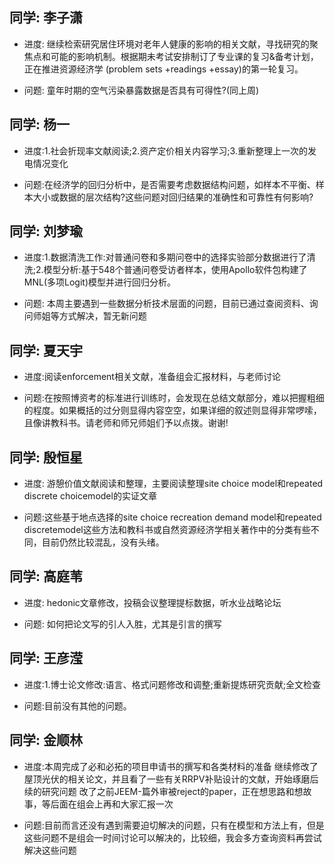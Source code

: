 ## 同学: 李子潇

- 进度: 继续检索研究居住环境对老年人健康的影响的相关文献，寻找研究的聚焦点和可能的影响机制。根据期未考试安排制订了专业课的复习&备考计划，正在推进资源经济学
(problem sets +readings +essay)的第一轮复习。

- 问题: 童年时期的空气污染暴露数据是否具有可得性?(同上周)

## 同学: 杨一

- 进度:1.社会折现率文献阅读;2.资产定价相关内容学习;3.重新整理上一次的发电情况变化
  
- 问题:在经济学的回归分析中，是否需要考虑数据结构问题，如样本不平衡、样本大小或数据的层次结构?这些问题对回归结果的准确性和可靠性有何影响?

## 同学: 刘梦瑜
- 进度:1.数据清洗工作:对普通问卷和多期问卷中的选择实验部分数据进行了清洗;2.模型分析:基于548个普通问卷受访者样本，使用Apollo软件包构建了MNL(多项Logit)模型并进行回归分析。

- 问题: 本周主要遇到一些数据分析技术层面的问题，目前已通过查阅资料、询问师姐等方式解决，暂无新问题

## 同学: 夏天宇

- 进度:阅读enforcement相关文献，准备组会汇报材料，与老师讨论
  
- 问题:在按照博资考的标准进行训练时，会发现在总结文献部分，难以把握粗细的程度。如果概括的过分则显得内容空空，如果详细的叙述则显得非常啰嗦，且像讲教科书。请老师和师兄师姐们予以点拨。谢谢!

## 同学: 殷恒星

- 进度: 游憩价值文献阅读和整理，主要阅读整理site choice model和repeated discrete choicemodel的实证文章

- 问题:这些基于地点选择的site choice recreation demand model和repeated discretemodel这些方法和教科书或自然资源经济学相关著作中的分类有些不同，目前仍然比较混乱，没有头绪。

## 同学: 高庭苇

- 进度: hedonic文章修改，投稿会议整理提标数据，听水业战略论坛

- 问题: 如何把论文写的引人入胜，尤其是引言的撰写

## 同学: 王彦滢

- 进度:1.博士论文修改:语言、格式问题修改和调整;重新提炼研究贡献;全文检查

- 问题:目前没有其他的问题。

## 同学: 金顺林

- 进度:本周完成了必和必拓的项目申请书的撰写和各类材料的准备 继续修改了屋顶光伏的相关论文，并且看了一些有关RRPV补贴设计的文献，开始琢磨后续的研究问题 改了之前JEEM-篇外审被reject的paper，正在想思路和想故事，等后面在组会上再和大家汇报一次

- 问题:目前而言还没有遇到需要迫切解决的问题，只有在模型和方法上有，但是这些问题不是组会一时间讨论可以解决的，比较细，我会多方查询资料再尝试解决这些问题
